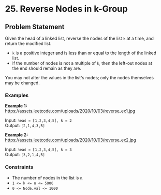 # 25. Reverse Nodes in k-Group

## Problem Statement

Given the head of a linked list, reverse the nodes of the list `k` at a time, and return the modified list.

- `k` is a positive integer and is less than or equal to the length of the linked list.
- If the number of nodes is not a multiple of `k`, then the left-out nodes at the end should remain as they are.

You may not alter the values in the list's nodes; only the nodes themselves may be changed.

### Examples

**Example 1:**
https://assets.leetcode.com/uploads/2020/10/03/reverse_ex1.jpg

Input: `head = [1,2,3,4,5], k = 2`  
Output: `[2,1,4,3,5]`



**Example 2:**
https://assets.leetcode.com/uploads/2020/10/03/reverse_ex2.jpg

Input: `head = [1,2,3,4,5], k = 3`  
Output: `[3,2,1,4,5]`

### Constraints

- The number of nodes in the list is `n`.
- `1 <= k <= n <= 5000`
- `0 <= Node.val <= 1000`
